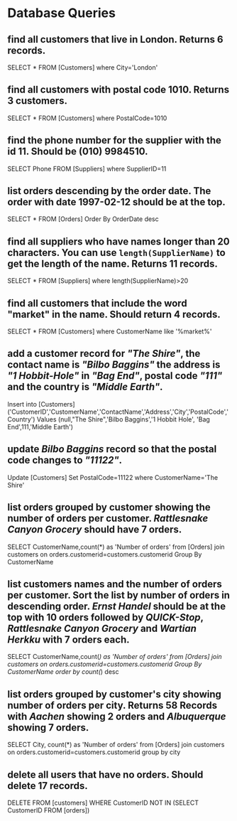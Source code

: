 # Database Queries

## find all customers that live in London. Returns 6 records.
SELECT * FROM [Customers] where City='London'
## find all customers with postal code 1010. Returns 3 customers.
SELECT * FROM [Customers] where PostalCode=1010
## find the phone number for the supplier with the id 11. Should be (010) 9984510.
SELECT Phone FROM [Suppliers] where SupplierID=11
## list orders descending by the order date. The order with date 1997-02-12 should be at the top.
SELECT * FROM [Orders] Order By OrderDate desc
## find all suppliers who have names longer than 20 characters. You can use `length(SupplierName)` to get the length of the name. Returns 11 records.
SELECT * FROM [Suppliers] where length(SupplierName)>20
## find all customers that include the word "market" in the name. Should return 4 records.
SELECT * FROM [Customers] where CustomerName like '%market%'
## add a customer record for _"The Shire"_, the contact name is _"Bilbo Baggins"_ the address is _"1 Hobbit-Hole"_ in _"Bag End"_, postal code _"111"_ and the country is _"Middle Earth"_.
Insert into [Customers] ('CustomerID','CustomerName','ContactName','Address','City','PostalCode','Country') Values (null,"The Shire",'Bilbo Baggins','1 Hobbit Hole', 'Bag End',111,'Middle Earth')
## update _Bilbo Baggins_ record so that the postal code changes to _"11122"_.
Update [Customers] Set PostalCode=11122 where CustomerName='The Shire' 
## list orders grouped by customer showing the number of orders per customer. _Rattlesnake Canyon Grocery_ should have 7 orders.
SELECT CustomerName,count(*) as 'Number of orders' from [Orders]
join customers on orders.customerid=customers.customerid
Group By CustomerName
## list customers names and the number of orders per customer. Sort the list by number of orders in descending order. _Ernst Handel_ should be at the top with 10 orders followed by _QUICK-Stop_, _Rattlesnake Canyon Grocery_ and _Wartian Herkku_ with 7 orders each.
SELECT CustomerName,count(*) as 'Number of orders' from [Orders]
join customers on orders.customerid=customers.customerid
Group By CustomerName order by count(*) desc
## list orders grouped by customer's city showing number of orders per city. Returns 58 Records with _Aachen_ showing 2 orders and _Albuquerque_ showing 7 orders.
SELECT City, count(*) as 'Number of orders' from
[Orders] join customers on orders.customerid=customers.customerid
group by city

## delete all users that have no orders. Should delete 17 records.
DELETE
FROM [customers] 
WHERE CustomerID NOT IN
(SELECT CustomerID FROM [orders])
